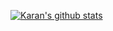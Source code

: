 [![Karan's github stats](https://github-readme-stats.vercel.app/api?username=0xquark&count_private=true&show_icons=true&theme=github_dark&include_all_commits=true)](https://github.com/0xquark)
